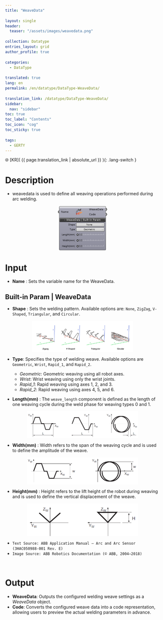 ```yaml
---
title: "WeaveData"

layout: single
header:
  teaser: "/assets/images/weavedata.png"

collection: Datatype
entries_layout: grid
author_profile: true

categories:
  - DataType

translated: true
lang: en
permalink: /en/datatype/DataType-WeaveData/

translation_link: /datatype/DataType-WeaveData/
sidebar:
  nav: "sidebar"
toc: true
toc_label: "Contents"
toc_icon: "cog"
toc_sticky: true

tags: 
  - GERTY
---
```


🌐 [KR]( {{ page.translation_link | absolute_url }} ){: .lang-switch }

# Description

* weavedata is used to define all weaving operations performed during arc welding.

<p align="center"><img src="/assets/images/weavedata.png" align="center" width="32%"></p>

# Input

* **Name** : Sets the variable name for the WeaveData.

## Built-in Param | WeaveData

* **Shape** : Sets the welding pattern. Available options are: `None`, `ZigZag`, `V-Shaped`, `Triangular`, and `Circular`.
<p align="center"><img src="/assets/images/ArcShape.png" align="center" width="65%"></p>

* **Type**: Specifies the type of welding weave. Available options are `Geometric`, `Wrist`, `Rapid_1`, and `Rapid_2`.  
  - *Geometric*: Geometric weaving using all robot axes.  
  - *Wrist*: Wrist weaving using only the wrist joints.  
  - *Rapid_1*: Rapid weaving using axes 1, 2, and 3.  
  - *Rapid_2*: Rapid weaving using axes 4, 5, and 6.

* **Length(mm)** : The `weave_length` component is defined as the length of one weaving cycle during the weld phase for weaving types 0 and 1.
<p align="center"><img src="/assets/images/weave_length.PNG" align="center" width="72%"></p>

* **Width(mm)** : Width refers to the span of the weaving cycle and is used to define the amplitude of the weave.
<p align="center"><img src="/assets/images/weave_width.PNG" align="center" width="72%"></p>

* **Height(mm)** : Height refers to the lift height of the robot during weaving and is used to define the vertical displacement of the weave.
<p align="center"><img src="/assets/images/weave_height.PNG" align="center" width="72%"></p>

  - `Text Source: ABB Application Manual – Arc and Arc Sensor (3HAC050988-001 Rev. E)`
  - `Image Source: ABB Robotics Documentation (© ABB, 2004–2018)`
<br>

# Output

* **WeaveData**: Outputs the configured welding weave settings as a *WeaveData* object.  
* **Code**: Converts the configured weave data into a code representation, allowing users to preview the actual welding parameters in advance.


